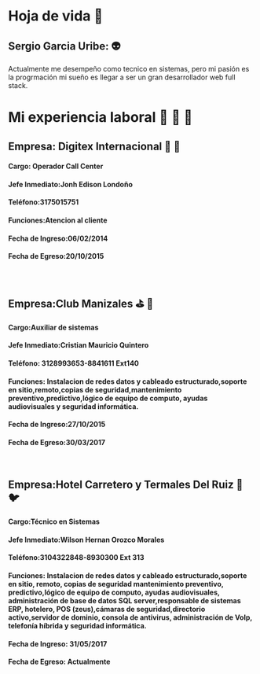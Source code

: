 # Hoja de vida 🤎
## Sergio Garcia Uribe: 👽
<p>
    Actualmente me desempeño como tecnico en sistemas, pero mi pasión es la progrmación mi sueño es llegar a ser un gran desarrollador web full stack.
</P>


# Mi experiencia laboral 🧔 💼 🧰 

## Empresa: Digitex Internacional 🤙 📲
#### Cargo: Operador Call Center
#### Jefe Inmediato:Jonh Edison Londoño
#### Teléfono:3175015751
#### Funciones:Atencion al cliente
#### Fecha de Ingreso:06/02/2014
#### Fecha de Egreso:20/10/2015
</br>

## Empresa:Club Manizales ⛳ 🤑
#### Cargo:Auxiliar de sistemas
#### Jefe Inmediato:Cristian Mauricio Quintero
#### Teléfono: 3128993653-8841611 Ext140
#### Funciones: Instalacion de redes datos y cableado estructurado,soporte en sitio,remoto,copias de seguridad,mantenimiento preventivo,predictivo,lógico de equipo de computo, ayudas audiovisuales y seguridad informática.
#### Fecha de Ingreso:27/10/2015
#### Fecha de Egreso:30/03/2017
</br>

## Empresa:Hotel Carretero y Termales Del Ruiz 🏨 🐦
#### Cargo:Técnico en Sistemas
#### Jefe Inmediato:Wilson Hernan Orozco Morales
#### Teléfono:3104322848-8930300 Ext 313
#### Funciones: Instalacion de redes datos y cableado estructurado,soporte en sitio, remoto, copias de seguridad mantenimiento preventivo, predictivo,lógico de equipo de computo, ayudas audiovisuales, administración de base de datos SQL server,responsable de sistemas ERP, hotelero, POS (zeus),cámaras de seguridad,directorio activo,servidor de dominio, consola de antivirus, administración de Volp, telefonía híbrida y seguridad informática.
#### Fecha de Ingreso: 31/05/2017
#### Fecha de Egreso: Actualmente
